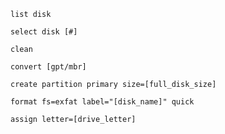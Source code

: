 
`list disk`

`select disk [#]`

`clean`

`convert [gpt/mbr]`

`create partition primary size=[full_disk_size]`

`format fs=exfat label="[disk_name]" quick`

`assign letter=[drive_letter]`
